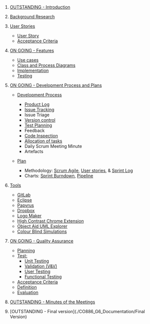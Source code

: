 1. [OUTSTANDING - Introduction](./CO886_G6_Documentation/Introduction)

2. [Background Research](./CO886_G6_Documentation/Background-Research)  

3. [User Stories](./CO886_G6_Documentation/User-Stories)  
   * [User Story](./CO886_G6_Documentation/User-Stories) 
   * [Acceptance Criteria](./CO886_G6_Documentation/User-Stories)  

4. [ON GOING - Features](./CO886_G6_Documentation/Features)
   * [Use cases](./CO886_G6_Documentation/Features) 
   * [Class and Process Diagrams](./CO886_G6_Documentation/Features)
   * [Implementation](./CO886_G6_Documentation/Features)
   * [Testing](./CO886_G6_Documentation/Features)

5. [ON GOING - Development Process and Plans](./CO886_G6_Documentation/Development-Process-and-Plans)  
   * [Development Process](./CO886_G6_Documentation/Development-Process-and-Plans)
     * [Product Log](https://git.cs.kent.ac.uk/co886/g6/issues) 
     * [Issue Tracking](https://git.cs.kent.ac.uk/co886/g6/issues)
     * Issue Triage
     * [Version control](https://git.cs.kent.ac.uk/co886/g6/network/master)
     * [Test Planning](https://git.cs.kent.ac.uk/co886/g6/wikis/CO886_G6_Documentation/Quality-Assurance)
     * Feedback
     * [Code Inspection](https://git.cs.kent.ac.uk/co886/g6/wikis/CO886_G6_Documentation/Quality-Assurance)
     * [Allocation of tasks](https://git.cs.kent.ac.uk/co886/g6/graphs/master) 
     * Daily Scrum Meeting Minute
     * Artefacts

   * [Plan](./CO886_G6_Documentation/Development-Process-and-Plans)
     * Methodology: [Scrum Agile](./Development-Process-and-Plans/Scrum-Agile), [User stories](./User-Stories),  & [Sprint Log](https://git.cs.kent.ac.uk/co886/g6/milestones/3)  
     * Charts: [Sprint Burndown](https://git.cs.kent.ac.uk/co886/g6/milestones/3), [Pipeline](https://git.cs.kent.ac.uk/co886/g6/pipelines/charts) 

6. [Tools](./CO886_G6_Documentation/Tools)
   * [GitLab](./CO886_G6_Documentation/Tools)
   * [Eclipse](./CO886_G6_Documentation/Tools)
   * [Papyrus](./CO886_G6_Documentation/Tools)
   * [Dropbox](./CO886_G6_Documentation/Tools)
   * [Logo Maker](./CO886_G6_Documentation/Tools)
   * [High Contrast Chrome Extension](./CO886_G6_Documentation/Tools)
   * [Object Aid UML Explorer](./CO886_G6_Documentation/Tools)
   * [Colour Blind Simulations](./CO886_G6_Documentation/Tools)
   
7. [ON GOING - Quality Assurance](./CO886_G6_Documentation/Quality-Assurance)
   * [Planning](./CO886_G6_Documentation/Quality-Assurance)
   * [Test:](./CO886_G6_Documentation/Quality-Assurance)
      * [Unit Testing](./CO886_G6_Documentation/Quality-Assurance)   
      * [Validation (V&V)](./CO886_G6_Documentation/Quality-Assurance)  
      * [User Testing](./CO886_G6_Documentation/Quality-Assurance)
      * [Functional Testing](./CO886_G6_Documentation/Quality-Assurance)
   * [Acceptance Criteria](./CO886_G6_Documentation/User-Stories)  
   * [Definition](./CO886_G6_Documentation/Quality-Assurance)  
   * [Evaluation](./CO886_G6_Documentation/Quality-Assurance)   

8. [OUTSTANDING - Minutes of the Meetings](./Minutes-of-the-Meetings)

9. [OUTSTANDING - Final version](./CO886_G6_Documentation/Final Version)